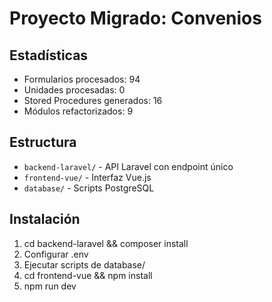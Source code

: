 # Proyecto Migrado: Convenios

## Estadísticas
- Formularios procesados: 94
- Unidades procesadas: 0
- Stored Procedures generados: 16
- Módulos refactorizados: 9

## Estructura
- `backend-laravel/` - API Laravel con endpoint único
- `frontend-vue/` - Interfaz Vue.js
- `database/` - Scripts PostgreSQL

## Instalación
1. cd backend-laravel && composer install
2. Configurar .env
3. Ejecutar scripts de database/
4. cd frontend-vue && npm install
5. npm run dev